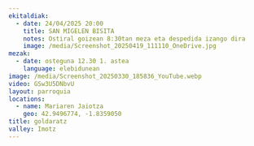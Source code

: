 ```yaml
---
ekitaldiak:
  - date: 24/04/2025 20:00
    title: SAN MIGELEN BISITA
    notes: Ostiral goizean 8:30tan meza eta despedida izango dira
    image: /media/Screenshot_20250419_111110_OneDrive.jpg
mezak:
  - date: osteguna 12.30 1. astea
    language: elebidunean
image: /media/Screenshot_20250330_185836_YouTube.webp
video: GSw3U5DNbvU
layout: parroquia
locations:
  - name: Mariaren Jaiotza
    geo: 42.9496774, -1.8359050
title: goldaratz
valley: Imotz
---
```

